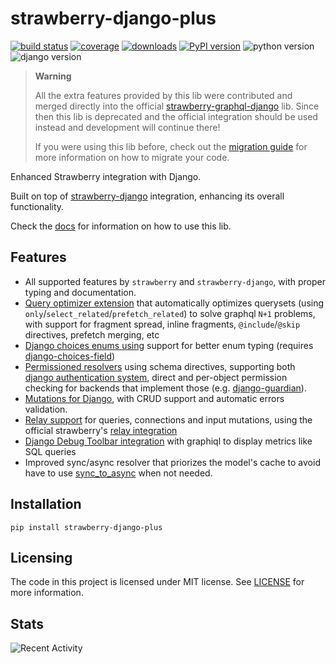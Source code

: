 # strawberry-django-plus

[![build status](https://img.shields.io/endpoint.svg?url=https%3A%2F%2Factions-badge.atrox.dev%2Fblb-ventures%2Fstrawberry-django-plus%2Fbadge%3Fref%3Dmain&style=flat)](https://actions-badge.atrox.dev/blb-ventures/strawberry-django-plus/goto?ref=main)
[![coverage](https://img.shields.io/codecov/c/github/blb-ventures/strawberry-django-plus.svg)](https://codecov.io/gh/blb-ventures/strawberry-django-plus)
[![downloads](https://pepy.tech/badge/strawberry-django-plus)](https://pepy.tech/project/strawberry-django-plus)
[![PyPI version](https://img.shields.io/pypi/v/strawberry-django-plus.svg)](https://pypi.org/project/strawberry-django-plus/)
![python version](https://img.shields.io/pypi/pyversions/strawberry-django-plus.svg)
![django version](https://img.shields.io/pypi/djversions/strawberry-django-plus.svg)

> **Warning**
>
> All the extra features provided by this lib were contributed and merged directly
> into the official
> [strawberry-graphql-django](https://github.com/strawberry-graphql/strawberry-graphql-django)
> lib. Since then this lib is deprecated and the official integration should be used instead
> and development will continue there!
>
> If you were using this lib before, check out the
> [migration guide](https://blb-ventures.github.io/strawberry-django-plus/migration-guide#migrating-to-strawberry-django)
> for more information on how to migrate your code.

Enhanced Strawberry integration with Django.

Built on top of [strawberry-django](https://github.com/strawberry-graphql/strawberry-graphql-django)
integration, enhancing its overall functionality.

Check the [docs](https://blb-ventures.github.io/strawberry-django-plus/)
for information on how to use this lib.

## Features

- All supported features by `strawberry` and `strawberry-django`, with proper typing and
  documentation.
- [Query optimizer extension](https://blb-ventures.github.io/strawberry-django-plus/query-optimizer/)
  that automatically optimizes querysets
  (using `only`/`select_related`/`prefetch_related`) to solve graphql `N+1` problems, with support
  for fragment spread, inline fragments, `@include`/`@skip` directives, prefetch merging, etc
- [Django choices enums using](https://blb-ventures.github.io/strawberry-django-plus/quickstart/#django-choices-enums)
  support for better enum typing (requires
  [django-choices-field](https://github.com/bellini666/django-choices-field))
- [Permissioned resolvers](https://blb-ventures.github.io/strawberry-django-plus/quickstart/#permissioned-resolvers)
  using schema directives, supporting both
  [django authentication system](https://docs.djangoproject.com/en/4.0/topics/auth/default/),
  direct and per-object permission checking for backends that implement those (e.g.
  [django-guardian](https://django-guardian.readthedocs.io/en/stable/)).
- [Mutations for Django](https://blb-ventures.github.io/strawberry-django-plus/mutations/),
  with CRUD support and automatic errors validation.
- [Relay support](https://blb-ventures.github.io/strawberry-django-plus/quickstart/#relay-support)
  for queries, connections and input mutations, using the official strawberry's
  [relay integration](https://strawberry.rocks/docs/guides/relay)
- [Django Debug Toolbar integration](https://blb-ventures.github.io/strawberry-django-plus/debug-toolbar/)
  with graphiql to display metrics like SQL queries
- Improved sync/async resolver that priorizes the model's cache to avoid have to use
  [sync_to_async](https://docs.djangoproject.com/en/4.0/topics/async/#asgiref.sync.sync_to_async)
  when not needed.

## Installation

```shell
pip install strawberry-django-plus
```

## Licensing

The code in this project is licensed under MIT license. See [LICENSE](./LICENSE)
for more information.

## Stats

![Recent Activity](https://images.repography.com/23718985/blb-ventures/strawberry-django-plus/recent-activity/bf7c25def67510b494ac7981e0f4082c.svg)
